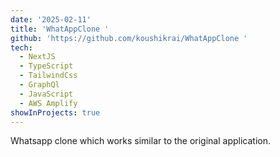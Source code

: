 ```yaml
---
date: '2025-02-11'
title: 'WhatAppClone '
github: 'https://github.com/koushikrai/WhatAppClone '
tech:
  - NextJS  
  - TypeScript
  - TailwindCss
  - GraphQl
  - JavaScript
  - AWS Amplify
showInProjects: true
---
```


Whatsapp clone which works similar to the original application.